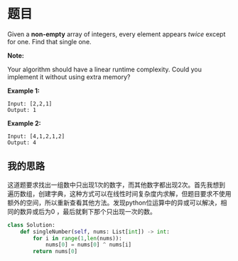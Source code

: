 # 题目

Given a **non-empty** array of integers, every element appears *twice* except for one. Find that single one.

**Note:**

Your algorithm should have a linear runtime complexity. Could you implement it without using extra memory?

**Example 1:**

```
Input: [2,2,1]
Output: 1
```

**Example 2:**

```
Input: [4,1,2,1,2]
Output: 4
```

##  我的思路

这道题要求找出一组数中只出现1次的数字，而其他数字都出现2次。首先我想到遍历数组，创建字典，这种方式可以在线性时间复杂度内求解，但题目要求不使用额外的空间，所以重新查看其他方法。发现python位运算中的异或可以解决，相同的数异或后为0 ，最后就剩下那个只出现一次的数。

```python
class Solution:
    def singleNumber(self, nums: List[int]) -> int:
        for i in range(1,len(nums)):
            nums[0] = nums[0] ^ nums[i]
        return nums[0]
```

